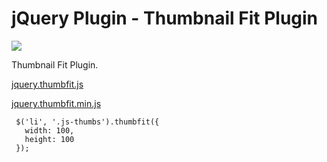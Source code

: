 jQuery Plugin - Thumbnail Fit Plugin
======================

![](https://dl.dropboxusercontent.com/u/3924504/server/github.com/is8r/jquery-thumbfit/0.png)

Thumbnail Fit Plugin.

[jquery.thumbfit.js](https://raw.github.com/is8r/jquery-thumbfit/master/jquery.thumbfit.js)

[jquery.thumbfit.min.js](https://raw.github.com/is8r/jquery-thumbfit/master/jquery.thumbfit.min.js)

```
 $('li', '.js-thumbs').thumbfit({
   width: 100,
   height: 100
 });
```
